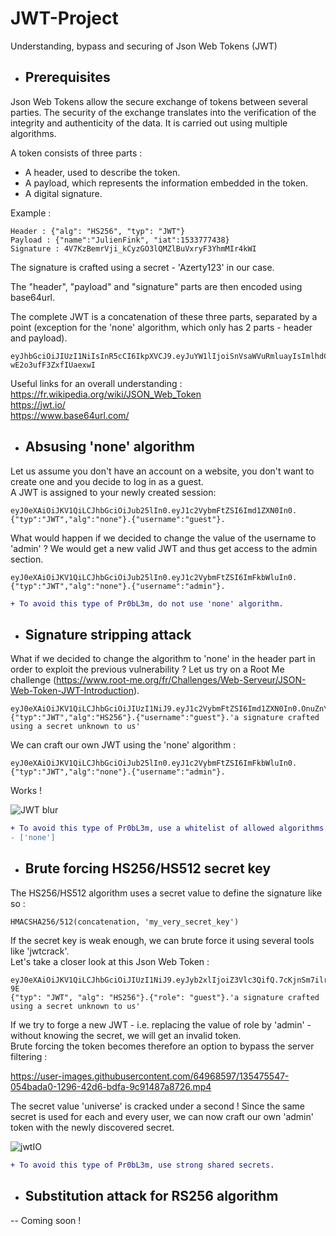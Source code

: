 # JWT-Project
Understanding, bypass and securing of Json Web Tokens (JWT)

* ## Prerequisites
Json Web Tokens allow the secure exchange of tokens between several parties. The security of the exchange translates into the verification of the integrity and authenticity of the data. It is carried out using multiple algorithms.

A token consists of three parts :
- A header, used to describe the token.
- A payload, which represents the information embedded in the token.
- A digital signature.

Example :
```
Header : {"alg": "HS256", "typ": "JWT"}
Payload : {"name":"JulienFink", "iat":1533777438}
Signature : 4V7KzBemrVji_kCyzGO3lQMZlBuVxryF3YhmMIr4kWI
```

The signature is crafted using a secret - 'Azerty123' in our case.

The "header", "payload" and "signature" parts are then encoded using base64url.

The complete JWT is a concatenation of these three parts, separated by a point (exception for the 'none' algorithm, which only has 2 parts - header and payload).

```
eyJhbGciOiJIUzI1NiIsInR5cCI6IkpXVCJ9.eyJuYW1lIjoiSnVsaWVuRmluayIsImlhdCI6MTUzMzc3NzQzOH0.KJFzGjs_75Q56mY9QXqpEKU-wE2o3ufF3ZxfIUaexwI
```

Useful links for an overall understanding :
<br/> https://fr.wikipedia.org/wiki/JSON_Web_Token
<br/> https://jwt.io/
<br/> https://www.base64url.com/

* ## Absusing 'none' algorithm

Let us assume you don't have an account on a website, you don't want to create one and you decide to log in as a guest.
<br/> A JWT is assigned to your newly created session:

```
eyJ0eXAiOiJKV1QiLCJhbGciOiJub25lIn0.eyJ1c2VybmFtZSI6Imd1ZXN0In0.
{"typ":"JWT","alg":"none"}.{"username":"guest"}.
```

What would happen if we decided to change the value of the username to 'admin' ? We would get a new valid JWT and thus get access to the admin section.

```
eyJ0eXAiOiJKV1QiLCJhbGciOiJub25lIn0.eyJ1c2VybmFtZSI6ImFkbWluIn0.
{"typ":"JWT","alg":"none"}.{"username":"admin"}.
```

```diff
+ To avoid this type of Pr0bL3m, do not use 'none' algorithm.
```

* ## Signature stripping attack

What if we decided to change the algorithm to 'none' in the header part in order to exploit the previous vulnerability ? Let us try on a Root Me challenge (https://www.root-me.org/fr/Challenges/Web-Serveur/JSON-Web-Token-JWT-Introduction).

```
eyJ0eXAiOiJKV1QiLCJhbGciOiJIUzI1NiJ9.eyJ1c2VybmFtZSI6Imd1ZXN0In0.OnuZnYMdetcg7AWGV6WURn8CFSfas6AQej4V9M13nsk
{"typ":"JWT","alg":"HS256"}.{"username":"guest"}.'a signature crafted using a secret unknown to us'
```

We can craft our own JWT using the 'none' algorithm :
```
eyJ0eXAiOiJKV1QiLCJhbGciOiJub25lIn0.eyJ1c2VybmFtZSI6ImFkbWluIn0.
{"typ":"JWT","alg":"none"}.{"username":"admin"}.
```

Works !

![JWT blur](https://user-images.githubusercontent.com/64968597/135341742-d1aae0d8-deaa-4a66-9202-85529e982067.png)

```diff
+ To avoid this type of Pr0bL3m, use a whitelist of allowed algorithms. ['HS256']
- ['none']
```

* ## Brute forcing HS256/HS512 secret key

The HS256/HS512 algorithm uses a secret value to define the signature like so :
```
HMACSHA256/512(concatenation, 'my_very_secret_key')
```

If the secret key is weak enough, we can brute force it using several tools like 'jwtcrack'.
<br/> Let's take a closer look at this Json Web Token :
```
eyJ0eXAiOiJKV1QiLCJhbGciOiJIUzI1NiJ9.eyJyb2xlIjoiZ3Vlc3QifQ.7cKjnSm7ilrnEGAiUEUaMMcr7I0_bfydc_ACt1Hk-9E
{"typ": "JWT", "alg": "HS256"}.{"role": "guest"}.'a signature crafted using a secret unknown to us'
```

If we try to forge a new JWT - i.e. replacing the value of role by 'admin' - without knowing the secret, we will get an invalid token.
<br/> Brute forcing the token becomes therefore an option to bypass the server filtering :

https://user-images.githubusercontent.com/64968597/135475547-054bada0-1296-42d6-bdfa-9c91487a8726.mp4

The secret value 'universe' is cracked under a second !
Since the same secret is used for each and every user, we can now craft our own 'admin' token with the newly discovered secret.

![jwtIO](https://user-images.githubusercontent.com/64968597/135476481-3a00ce9f-5ab4-4dae-bbff-b5a4ca28b0c1.JPG)

```diff
+ To avoid this type of Pr0bL3m, use strong shared secrets.
```

* ## Substitution attack for RS256 algorithm

-- Coming soon ! 
